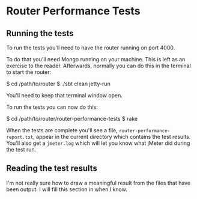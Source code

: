 # Router Performance Tests

## Running the tests

To run the tests you'll need to have the router running on port 4000.

To do that you'll need Mongo running on your machine. This is left as an
exercise to the reader. Afterwards, normally you can do this in the terminal to
start the router:

  $ cd /path/to/router
  $ ./sbt
  clean
  jetty-run

You'll need to keep that terminal window open.

To run the tests you can now do this:

  $ cd /path/to/router/router-performance-tests
  $ rake

When the tests are complete you'll see a file, `router-performance-report.txt`,
appear in the current directory which contains the test results. You'll also get
a `jmeter.log` which will let you know what jMeter did during the test run.

## Reading the test results

I'm not really sure how to draw a meaningful result from the files that have
been output. I will fill this section in when I know.
